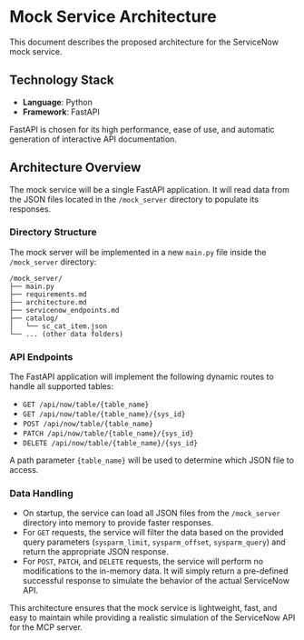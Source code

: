 # Mock Service Architecture

This document describes the proposed architecture for the ServiceNow mock service.

## Technology Stack

- **Language**: Python
- **Framework**: FastAPI

FastAPI is chosen for its high performance, ease of use, and automatic generation of interactive API documentation.

## Architecture Overview

The mock service will be a single FastAPI application. It will read data from the JSON files located in the `/mock_server` directory to populate its responses.

### Directory Structure

The mock server will be implemented in a new `main.py` file inside the `/mock_server` directory:

```
/mock_server/
├── main.py
├── requirements.md
├── architecture.md
├── servicenow_endpoints.md
├── catalog/
│   └── sc_cat_item.json
└── ... (other data folders)
```

### API Endpoints

The FastAPI application will implement the following dynamic routes to handle all supported tables:

- `GET /api/now/table/{table_name}`
- `GET /api/now/table/{table_name}/{sys_id}`
- `POST /api/now/table/{table_name}`
- `PATCH /api/now/table/{table_name}/{sys_id}`
- `DELETE /api/now/table/{table_name}/{sys_id}`

A path parameter `{table_name}` will be used to determine which JSON file to access.

### Data Handling

- On startup, the service can load all JSON files from the `/mock_server` directory into memory to provide faster responses.
- For `GET` requests, the service will filter the data based on the provided query parameters (`sysparm_limit`, `sysparm_offset`, `sysparm_query`) and return the appropriate JSON response.
- For `POST`, `PATCH`, and `DELETE` requests, the service will perform no modifications to the in-memory data. It will simply return a pre-defined successful response to simulate the behavior of the actual ServiceNow API.

This architecture ensures that the mock service is lightweight, fast, and easy to maintain while providing a realistic simulation of the ServiceNow API for the MCP server.
